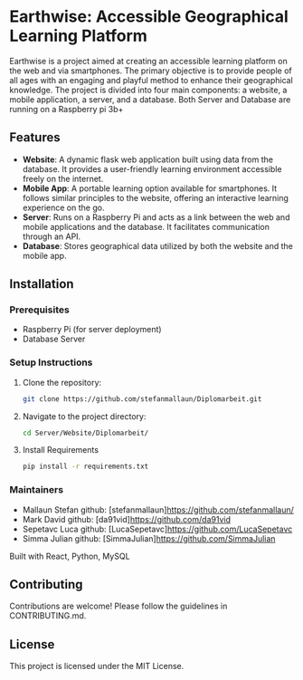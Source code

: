 # Earthwise: Accessible Geographical Learning Platform

Earthwise is a project aimed at creating an accessible learning platform on the web and via smartphones. 
The primary objective is to provide people of all ages with an engaging and playful method to enhance their geographical knowledge. 
The project is divided into four main components: a website, a mobile application, a server, and a database. Both Server and Database are running on a Raspberry pi 3b+

## Features
- **Website**: A dynamic flask web application built using data from the database. It provides a user-friendly learning environment accessible freely on the internet.
- **Mobile App**: A portable learning option available for smartphones. It follows similar principles to the website, offering an interactive learning experience on the go.
- **Server**: Runs on a Raspberry Pi and acts as a link between the web and mobile applications and the database. It facilitates communication through an API.
- **Database**: Stores geographical data utilized by both the website and the mobile app.

## Installation

### Prerequisites

- Raspberry Pi (for server deployment)
- Database Server

### Setup Instructions

1. Clone the repository:
   ```bash
   git clone https://github.com/stefanmallaun/Diplomarbeit.git

2. Navigate to the project directory:
   ```bash
   cd Server/Website/Diplomarbeit/

3. Install Requirements
   ```bash
   pip install -r requirements.txt

### Maintainers
   - Mallaun Stefan github: [stefanmallaun]https://github.com/stefanmallaun/
   - Mark David github: [da91vid]https://github.com/da91vid
   - Sepetavc Luca github: [LucaSepetavc]https://github.com/LucaSepetavc
   - Simma Julian github: [SimmaJulian]https://github.com/SimmaJulian
    

Built with React, Python, MySQL

## Contributing

Contributions are welcome! Please follow the guidelines in CONTRIBUTING.md.

## License

This project is licensed under the MIT License.




